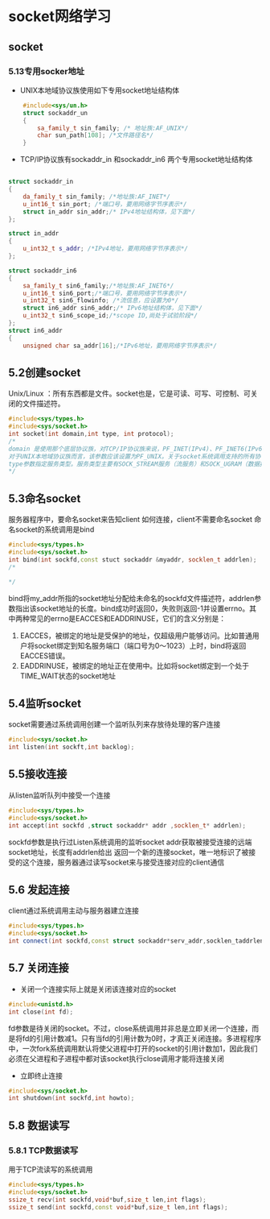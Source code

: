 # socket网络学习

## socket

### 5.13专用socker地址

- UNIX本地域协议族使用如下专用socket地址结构体

```cpp
    #include<sys/un.h>
    struct sockaddr_un
    {
        sa_family_t sin_family; /* 地址族:AF_UNIX*/
        char sun_path[108]; /*文件路径名*/ 
    }
```

- TCP/IP协议族有sockaddr_in 和sockaddr_in6 两个专用socket地址结构体

```cpp

struct sockaddr_in
{
    da_family_t sin_family; /*地址族:AF_INET*/
    u_int16_t sin_port; /*端口号，要用网络字节序表示*/
    struct in_addr sin_addr;/* IPv4地址结构体，见下面*/
};

struct in_addr
{
    u_int32_t s_addr; /*IPv4地址，要用网络字节序表示*/
};

struct sockaddr_in6
{
    sa_family_t sin6_family;/*地址族:AF_INET6*/
    u_int16_t sin6_port;/*端口号，要用网络字节序表示*/
    u_int32_t sin6_flowinfo; /*流信息，应设置为0*/
    struct in6_addr sin6_addr;/* IPv6地址结构体，见下面*/
    u_int32_t sin6_scope_id;/*scope ID,尚处于试验阶段*/
};
struct in6_addr
{
    unsigned char sa_addr[16];/*IPv6地址，要用网络字节序表示*/
```

## 5.2创建socket

Unix/Linux ：所有东西都是文件。socket也是，它是可读、可写、可控制、可关闭的文件描述符。

``` cpp
#include<sys/types.h>
#include<sys/socket.h>
int socket(int domain,int type, int protocol);
/*
domain 是使用那个底层协议族，对TCP/IP协议族来说，PF_INET(IPv4)、PF_INET6(IPv6)
对于UNIX本地域协议族而言，该参数应该设置为PF_UNIX。关于socket系统调用支持的所有协议族，
type参数指定服务类型。服务类型主要有SOCK_STREAM服务（流服务）和SOCK_UGRAM（数据报）服务。对TCP/IP协议族而言，其值取SOCK_STREAM表示传输层使用TCP协议，取SOCK_DGRAM表示传输层使用UDP协议
*/
```

## 5.3命名socket

服务器程序中，要命名socket来告知client 如何连接，client不需要命名socket
命名socket的系统调用是bind

```cpp
#include<sys/types.h>
#include<sys/socket.h>
int bind(int sockfd,const stuct sockaddr &myaddr, socklen_t addrlen);
/*

*/

```

bind将my_addr所指的socket地址分配给未命名的sockfd文件描述符，addrlen参数指出该socket地址的长度。bind成功时返回0，失败则返回-1并设置errno。其中两种常见的errno是EACCES和EADDRINUSE，它们的含义分别是：

1. EACCES，被绑定的地址是受保护的地址，仅超级用户能够访问。比如普通用户将socket绑定到知名服务端口（端口号为0～1023）上时，bind将返回EACCES错误。
2. EADDRINUSE，被绑定的地址正在使用中。比如将socket绑定到一个处于TIME_WAIT状态的socket地址

## 5.4监听socket

socket需要通过系统调用创建一个监听队列来存放待处理的客户连接

```cpp
#include<sys/socket.h>
int listen(int sockft,int backlog);

```

## 5.5接收连接

从listen监听队列中接受一个连接

```cpp
#include<sys/types.h>
#include<sys/socket.h>
int accept(int sockfd ,struct sockaddr* addr ,socklen_t* addrlen);
```

sockfd参数是执行过Listen系统调用的监听socket
addr获取被接受连接的远端socket地址，长度有addrlen给出
返回一个新的连接socket，唯一地标识了被接受的这个连接，服务器通过读写socket来与接受连接对应的client通信

## 5.6 发起连接

client通过系统调用主动与服务器建立连接

```cpp
#include<sys/types.h>
#include<sys/socket.h>
int connect(int sockfd,const struct sockaddr*serv_addr,socklen_taddrlen);

```

## 5.7  关闭连接

- 关闭一个连接实际上就是关闭该连接对应的socket

```cpp
#include<unistd.h>
int close(int fd);
```

fd参数是待关闭的socket。不过，close系统调用并非总是立即关闭一个连接，而是将fd的引用计数减1。只有当fd的引用计数为0时，才真正关闭连接。多进程程序中，一次fork系统调用默认将使父进程中打开的socket的引用计数加1，因此我们必须在父进程和子进程中都对该socket执行close调用才能将连接关闭

- 立即终止连接

```cpp
#include<sys/socket.h>
int shutdown(int sockfd,int howto);
```

## 5.8 数据读写

### 5.8.1 TCP数据读写

用于TCP流读写的系统调用

```cpp
#include<sys/types.h>
#include<sys/socket.h>
ssize_t recv(int sockfd,void*buf,size_t len,int flags);
ssize_t send(int sockfd,const void*buf,size_t len,int flags);

```
